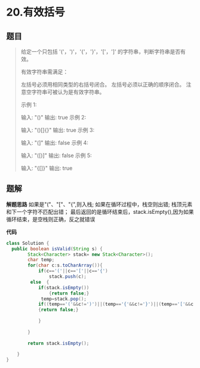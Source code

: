 # 20.有效括号

## 题目

> 给定一个只包括 '('，')'，'{'，'}'，'['，']' 的字符串，判断字符串是否有效。
>
> 有效字符串需满足：
>
> 左括号必须用相同类型的右括号闭合。
> 左括号必须以正确的顺序闭合。
> 注意空字符串可被认为是有效字符串。
>
> 示例 1:
>
> 输入: "()"
> 输出: true
> 示例 2:
>
> 输入: "()[]{}"
> 输出: true
> 示例 3:
>
> 输入: "(]"
> 输出: false
> 示例 4:
>
> 输入: "([)]"
> 输出: false
> 示例 5:
>
> 输入: "{[]}"
> 输出: true

## 题解

**解题思路**
如果是"("、"["、"{",则入栈;
如果在循环过程中，栈空则出错;
栈顶元素和下一个字符不匹配出错；
最后返回的是循环结束后，stack.isEmpty(),因为如果循环结束，是空栈则正确，反之就错误

**代码**

```java
class Solution {
  public boolean isValid(String s) {
        Stack<Character> stack= new Stack<Character>();
        char temp;
        for(char c:s.toCharArray()){
            if(c=='('||c=='['||c=='{')
                stack.push(c);
         else  {
            if(stack.isEmpty())
                {return false;}
             temp=stack.pop();
            if((temp=='('&&c!=')')||(temp=='{'&&c!='}')||(temp=='['&&c!=']'))
            {return false;}
            
            }
            
        }
        
        return stack.isEmpty();
        
    }
}
```

